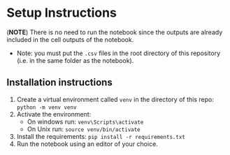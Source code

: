 # Setup Instructions
(**NOTE**) There is no need to run the notebook since the outputs are already included in the cell outputs of the notebook.

- Note: you must put the `.csv` files in the root directory of this repository (i.e. in the same folder as the notebook).

## Installation instructions
1. Create a virtual environment called `venv` in the directory of this repo: `python -m venv venv`
2. Activate the environment:
   - On windows run: `venv\Scripts\activate`
   - On Unix run: `source venv/bin/activate`
3. Install the requirements: `pip install -r requirements.txt`
4. Run the notebook using an editor of your choice.
